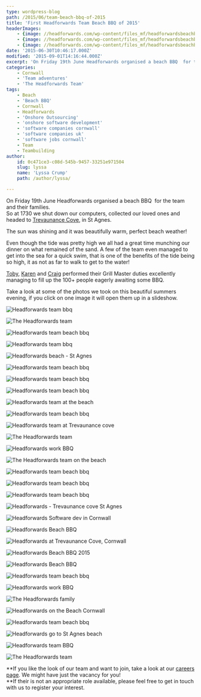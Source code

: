 ```yaml
---
type: wordpress-blog
path: /2015/06/team-beach-bbq-of-2015
title: 'First Headforwards Team Beach BBQ of 2015'
headerImages:
    - {image: //headforwards.com/wp-content/files_mf/headforwardsbeachbbq90.jpg, text: 'Beach BBQ'}
    - {image: //headforwards.com/wp-content/files_mf/headforwardsbeachbbqstagnes.jpg, text: ""}
    - {image: //headforwards.com/wp-content/files_mf/headforwardsbeachbbqtrevaunancecove.jpg, text: ""}
date: '2015-06-30T10:46:17.000Z'
modified: '2015-09-01T14:16:44.000Z'
excerpt: 'On Friday 19th June Headforwards organised a beach BBQ  for the team and their families. So at 1730 we shut down our computers, collected our loved ones and headed to Trevaunance Cove, in St Agnes.  The sun was shining and it was beautifully warm, perfect beach weather! Even though the tide was pretty high we all …'
categories:
    - Cornwall
    - 'Team adventures'
    - 'The Headforwards Team'
tags:
    - Beach
    - 'Beach BBQ'
    - Cornwall
    - Headforwards
    - 'Onshore Outsourcing'
    - 'onshore software development'
    - 'software companies cornwall'
    - 'software companies uk'
    - 'software jobs cornwall'
    - Team
    - Teambuilding
author:
    id: 0c471ce3-c08d-545b-9457-33251e971504
    slug: lyssa
    name: 'Lyssa Crump'
    path: /author/lyssa/

---
```

On Friday 19th June Headforwards organised a beach BBQ  for the team and their families.  
So at 1730 we shut down our computers, collected our loved ones and headed to [Trevaunance Cove](https://www.visitcornwall.com/beaches/north-cornwall/st-agnes/trevaunance-cove-beach#.VYfSlRNVhBc), in St Agnes. 

The sun was shining and it was beautifully warm, perfect beach weather!

Even though the tide was pretty high we all had a great time munching our dinner on what remained of the sand. A few of the team even managed to get into the sea for a quick swim, that is one of the benefits of the tide being so high, it as not as far to walk to get to the water!

[Toby](https://www.linkedin.com/in/tobyparkins), [Karen](https://www.linkedin.com/pub/karen-russell/67/42/158) and [Craig](https://www.linkedin.com/in/craiggirvan) performed their Grill Master duties excellently managing to fill up the 100+ people eagerly awaiting some BBQ. 

Take a look at some of the photos we took on this beautiful summers evening, if you click on one image it will open them up in a slideshow.

<section class="gallery">

![Headforwards team bbq](//headforwards.com/wp-content/uploads/2015/06/IMG_3086.jpg)

![The Headforwards team ](//headforwards.com/wp-content/uploads/2015/06/IMG_3070.jpg)

![Headforwards team beach bbq](//headforwards.com/wp-content/uploads/2015/06/2015-06-19-18.54.20.jpg)

![Headforwards team bbq](//headforwards.com/wp-content/uploads/2015/06/2015-06-19-18.54.39.jpg)

![Headforwards beach - St Agnes](//headforwards.com/wp-content/uploads/2015/06/2015-06-19-18.56.27.jpg)

![Headforwards team beach bbq](//headforwards.com/wp-content/uploads/2015/06/IMG_2937.jpg)

![Headforwards team beach bbq](//headforwards.com/wp-content/uploads/2015/06/IMG_2943.jpg)

![Headforwards team beach bbq](//headforwards.com/wp-content/uploads/2015/06/IMG_2951.jpg)

![Headforwards team at the beach](//headforwards.com/wp-content/uploads/2015/06/IMG_2959.jpg)

![Headforwards team beach bbq](//headforwards.com/wp-content/uploads/2015/06/IMG_2965.jpg)

![Headforwards team at Trevaunance cove ](//headforwards.com/wp-content/uploads/2015/06/IMG_2978.jpg)

![The Headforwards team ](//headforwards.com/wp-content/uploads/2015/06/IMG_2984.jpg)

![Headforwards work BBQ](//headforwards.com/wp-content/uploads/2015/06/IMG_2991.jpg)

![The Headforwards team on the beach ](//headforwards.com/wp-content/uploads/2015/06/IMG_3000.jpg)

![Headforwards team beach bbq](//headforwards.com/wp-content/uploads/2015/06/IMG_3005.jpg)

![Headforwards team beach bbq](//headforwards.com/wp-content/uploads/2015/06/IMG_3012.jpg)

![Headforwards team beach bbq](//headforwards.com/wp-content/uploads/2015/06/IMG_3033.jpg)

![Headforwards - Trevaunance cove St Agnes ](//headforwards.com/wp-content/uploads/2015/06/Roars-running.jpg)

![Headforwards Software dev in Cornwall ](//headforwards.com/wp-content/uploads/2015/06/IMG_3040.jpg)

![Headforwards Beach BBQ](//headforwards.com/wp-content/uploads/2015/06/Toby-Karen.jpg)

![Headforwards at Trevaunance Cove, Cornwall](//headforwards.com/wp-content/uploads/2015/06/Seascape.jpg)

![Headforwards Beach BBQ 2015](//headforwards.com/wp-content/uploads/2015/06/IMG_2982.jpg)

![Headforwards Beach BBQ](//headforwards.com/wp-content/uploads/2015/06/IMG_3042.jpg)

![Headforwards team beach bbq](//headforwards.com/wp-content/uploads/2015/06/IMG_3052.jpg)

![Headforwards work BBQ](//headforwards.com/wp-content/uploads/2015/06/IMG_3067.jpg)

![The Headforwards family](//headforwards.com/wp-content/uploads/2015/06/IMG_3064.jpg)

![Headforwards on the  Beach Cornwall ](//headforwards.com/wp-content/uploads/2015/06/Jimmy.jpg)

![Headforwards team beach bbq](//headforwards.com/wp-content/uploads/2015/06/IMG_3008.jpg)

![Headforwards go to St Agnes beach ](//headforwards.com/wp-content/uploads/2015/06/Kids-playing.jpg)

![Headforwards team BBQ](//headforwards.com/wp-content/uploads/2015/06/IMG_3077.jpg)

![The Headforwards team](//headforwards.com/wp-content/uploads/2015/06/IMG_2967.jpg)

</section>

**If you like the look of our team and want to join, take a look at our [careers page](http://www.headforwards.com/careers/). We might have just the vacancy for you!  
**If their is not an appropriate role available, please feel free to get in touch with us to register your interest.
